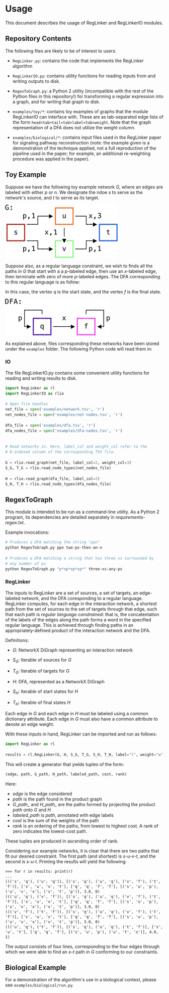 # Usage

This document describes the usage of RegLinker and RegLinkerIO
modules.

## Repository Contents

The following files are likely to be of interest to users:

- `RegLinker.py`: contains the code that implements the RegLinker
  algorithm

- `RegLinkerIO.py`: contains utility functions for reading
  inputs from and writing outputs to disk.

- `RegexToGraph.py`: a Python 2 utility (incompatible with the rest of
   the Python files in this repository!) for transforming a regular
   expression into a graph, and for writing that graph to disk.

- `examples/toy/*`: contains toy examples of graphs that the module RegLinkerIO
  can interface with. These are as tab-separated edge lists of the form
  `head<tab>tail<tab>label<tab>weight`. Note that the graph representation of
  a DFA does not utilize the weight column.

- `examples/biological/*`: contains input files used in the RegLinker paper
  for signaling pathway reconstruction (note: the example given is a
  demonstration of the technique applied, not a full reproduction of the
  pipeline used in the paper; for example, an additional re-weighting
  procedure was applied in the paper).

## Toy Example

Suppose we have the following toy example network *G*, where an edges
are labeled with either *p* or *n*. We designate the ndoe *s* to serve
as the network's source, and *t* to serve as its target.

<img src="./network.svg">

Suppose also, as a regular language constraint, we wish to finds all
the paths in *G* that start with a a *p*-labeled edge, then use an
*x*-labeled edge, then terminate with zero of more *p*-labeled edges.
The DFA corresponding to this regular language is as follow:

In this case, the vertex *q* is the start state, and the vertex *f* is
the final state.

<img src="./dfa.svg">

As explained above, files corresponding these networks have been
stored under the `examples` folder. The following Python code will
read them in:

### IO

The file RegLinkerIO.py contains some convenient utility functions for
reading and writing results to disk.

```python
import RegLinker as rl
import RegLinkerIO as rlio

# Open file handles
net_file = open('examples/network.tsv', 'r') 
net_nodes_file = open('examples/net-nodes.tsv', 'r')

dfa_file = open('examples/dfa.tsv', 'r') 
dfa_nodes_file = open('examples/dfa-nodes.tsv', 'r')


# Read networks in. Here, label_col and weight_col refer to the
# 0-indexed column of the corresponding TSV file.

G = rlio.read_graph(net_file, label_col=2, weight_col=3)
S_G, T_G = rlio.read_node_types(net_nodes_file) 

H = rlio.read_graph(dfa_file, label_col=2)
S_H, T_H = rlio.read_node_types(dfa_nodes_file)
```

## RegexToGraph

This module is intended to be run as a command-line utility. As a Python 2
program, its dependencies are detailed separately in *requirements-regex.txt*.

Example invocations:

```bash
# Produces a DFA matching the string "ppn"
python RegexToGraph.py ppn two-ps-then-an-n

# Produces a DFA matching a string that has three xs surrounded by
# any number of ps
python RegexToGraph.py "p*xp*xp*xp*" three-xs-any-ps
```

### RegLinker

The inputs to RegLinker are a set of sources, a set of targets, an edge-labeled
network, and the DFA coresponding to a regular language. RegLinker computes,
for each edge in the interaction network, a shortest path from the set of
sources to the set of targets through that edge, such that each path is
*regular language constrained*: that is, the concatentation of the labels of
the edges along the path forms a word in the specified regular language. This
is achieved through finding paths in an appropriately-defined product of the
interaction network and the DFA.  

Definitions:
- *G*: NetworkX DiGraph representing an interaction network
- *S<sub>G</sub>*: Iterable of sources for *G*
- *T<sub>G</sub>*: Iterable of targets for *G*

- *H*: DFA, represented as a NetworkX DiGraph
- *S<sub>H</sub>*: Iterable of start states for *H* 
- *T<sub>H</sub>*: Iterable of final states *H*

Each edge in *G* and each edge in *H* must be labeled using a common
dictionary attribute. Each edge in *G* must also have a common
attribute to denote an edge weight.

With these inputs in hand, RegLinker can be imported and run as
follows:

```python
import RegLinker as rl

results = rl.RegLinker(G, H, S_G, T_G, S_H, T_H, label="l", weight="w")

```

This will create a generator that yields tuples of the form:

```python
(edge, path, G_path, H_path, labeled_path, cost, rank)
```

Here:
- *edge* is the edge considered
- *path* is the path found in the product graph
- *G\_path\_* and *H\_path\_* are the paths formed by
  projecting the product *path* onto *G* and *H*
- *labeled\_path* is *path*, annotated with edge labels
- *cost* is the sum of the weights of the path
- *rank* is an ordering of the paths, from lowest to highest cost. A
  rank of zero indicates the lowest-cost path.

These tuples are produced in ascending order of rank.

Considering our example networks, it is clear that there are two paths
that fit our desired constraint. The first path (and shortest) is
*s-u-v-t*, and the second is *s-u-t*. Printing the results will yield
the following:

```
>>> for r in results: print(r)
...
((('s', 'q'), ('u', 'q')), [('s', 'q'), ('u', 'q'), ('v', 'f'), ('t', 'f')], ['s', 'u', 'v', 't'], ['q', 'q', 'f', 'f'], [('s', 'u', 'p'), ('u', 'v', 'x'), ('v', 't', 'p')], 3.0, 0)
((('u', 'q'), ('v', 'f')), [('s', 'q'), ('u', 'q'), ('v', 'f'), ('t', 'f')], ['s', 'u', 'v', 't'], ['q', 'q', 'f', 'f'], [('s', 'u', 'p'), ('u', 'v', 'x'), ('v', 't', 'p')], 3.0, 0)
((('v', 'f'), ('t', 'f')), [('s', 'q'), ('u', 'q'), ('v', 'f'), ('t', 'f')], ['s', 'u', 'v', 't'], ['q', 'q', 'f', 'f'], [('s', 'u', 'p'), ('u', 'v', 'x'), ('v', 't', 'p')], 3.0, 0)
((('u', 'q'), ('t', 'f')), [('s', 'q'), ('u', 'q'), ('t', 'f')], ['s', 'u', 't'], ['q', 'q', 'f'], [('s', 'u', 'p'), ('u', 't', 'x')], 4.0, 1)
```

The output consists of four lines, corresponding to the four edges
through which we were able to find an *s-t* path in *G* conforming to
our constraints. 

## Biological Example

For a demonstration of the algorithm's use in a biological context, please
see `examples/biological/run.py`.
